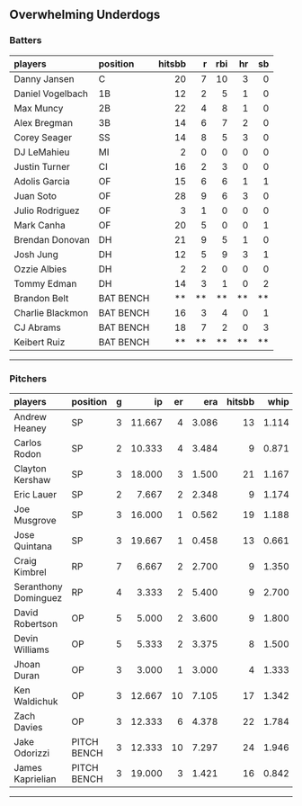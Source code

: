 ## Overwhelming Underdogs

### Batters

 
|players          |position  | hitsbb|  r| rbi| hr| sb| 
|:----------------|:---------|------:|--:|---:|--:|--:| 
|Danny Jansen     |C         |     20|  7|  10|  3|  0| 
|Daniel Vogelbach |1B        |     12|  2|   5|  1|  0| 
|Max Muncy        |2B        |     22|  4|   8|  1|  0| 
|Alex Bregman     |3B        |     14|  6|   7|  2|  0| 
|Corey Seager     |SS        |     14|  8|   5|  3|  0| 
|DJ LeMahieu      |MI        |      2|  0|   0|  0|  0| 
|Justin Turner    |CI        |     16|  2|   3|  0|  0| 
|Adolis Garcia    |OF        |     15|  6|   6|  1|  1| 
|Juan Soto        |OF        |     28|  9|   6|  3|  0| 
|Julio Rodriguez  |OF        |      3|  1|   0|  0|  0| 
|Mark Canha       |OF        |     20|  5|   0|  0|  1| 
|Brendan Donovan  |DH        |     21|  9|   5|  1|  0| 
|Josh Jung        |DH        |     12|  5|   9|  3|  1| 
|Ozzie Albies     |DH        |      2|  2|   0|  0|  0| 
|Tommy Edman      |DH        |     14|  3|   1|  0|  2| 
|Brandon Belt     |BAT BENCH |     **| **|  **| **| **| 
|Charlie Blackmon |BAT BENCH |     16|  3|   4|  0|  1| 
|CJ Abrams        |BAT BENCH |     18|  7|   2|  0|  3| 
|Keibert Ruiz     |BAT BENCH |     **| **|  **| **| **| 

* * *

### Pitchers

 
|players              |position    |  g|     ip| er|   era| hitsbb|  whip| so|  w| sv| 
|:--------------------|:-----------|--:|------:|--:|-----:|------:|-----:|--:|--:|--:| 
|Andrew Heaney        |SP          |  3| 11.667|  4| 3.086|     13| 1.114| 19|  1|  0| 
|Carlos Rodon         |SP          |  2| 10.333|  4| 3.484|      9| 0.871| 17|  1|  0| 
|Clayton Kershaw      |SP          |  3| 18.000|  3| 1.500|     21| 1.167| 21|  3|  0| 
|Eric Lauer           |SP          |  2|  7.667|  2| 2.348|      9| 1.174| 12|  0|  0| 
|Joe Musgrove         |SP          |  3| 16.000|  1| 0.562|     19| 1.188| 20|  1|  0| 
|Jose Quintana        |SP          |  3| 19.667|  1| 0.458|     13| 0.661| 19|  1|  0| 
|Craig Kimbrel        |RP          |  7|  6.667|  2| 2.700|      9| 1.350|  4|  2|  0| 
|Seranthony Dominguez |RP          |  4|  3.333|  2| 5.400|      9| 2.700|  3|  0|  0| 
|David Robertson      |OP          |  5|  5.000|  2| 3.600|      9| 1.800|  6|  0|  0| 
|Devin Williams       |OP          |  5|  5.333|  2| 3.375|      8| 1.500| 12|  0|  3| 
|Jhoan Duran          |OP          |  3|  3.000|  1| 3.000|      4| 1.333|  4|  0|  1| 
|Ken Waldichuk        |OP          |  3| 12.667| 10| 7.105|     17| 1.342| 15|  1|  0| 
|Zach Davies          |OP          |  3| 12.333|  6| 4.378|     22| 1.784|  9|  0|  0| 
|Jake Odorizzi        |PITCH BENCH |  3| 12.333| 10| 7.297|     24| 1.946| 11|  0|  0| 
|James Kaprielian     |PITCH BENCH |  3| 19.000|  3| 1.421|     16| 0.842| 18|  2|  0| 


* * *


